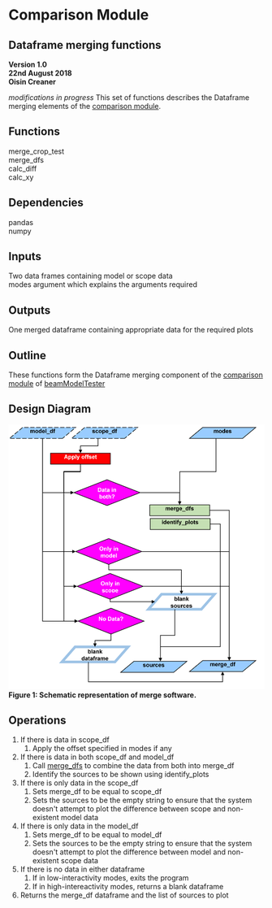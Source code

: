 # Comparison Module 
## Dataframe merging functions
**Version 1.0\
22nd August 2018\
Oisin Creaner**

*modifications in progress*
This set of functions describes the Dataframe merging elements of the [comparison module](/comparison_module/Comparison_Module.md).

## Functions
merge_crop_test\
merge_dfs\
calc_diff\
calc_xy

## Dependencies
pandas\
numpy

## Inputs
Two data frames containing model or scope data\
modes argument which explains the arguments required

## Outputs
One merged dataframe containing appropriate data for the required plots

## Outline
These functions form the Dataframe merging component of the 
[comparison module](/comparison_module/Comparison_Module.md) of 
[beamModelTester](/README.md)


## Design Diagram
![Design diagram](/images/comparison_module_merge_crop_test_fig1_v1.PNG) \
**Figure 1: Schematic representation of merge software.**

## Operations
1.  If there is data in scope_df
    1.  Apply the offset specified in modes if any
2.  If there is data in both scope_df and model_df
    1.  Call [merge_dfs](/comparison_module/function_docs/merge_dfs.md) to combine the data from both into merge_df
    2.  Identify the sources to be shown using identify_plots
3.  If there is only data in the scope_df
    1.  Sets merge_df to be equal to scope_df
    2.  Sets the sources to be the empty string to ensure that the system doesn't attempt to plot the 
    difference between scope and non-existent model data
4.  If there is only data in the model_df
    1.  Sets merge_df to be equal to model_df
    2.  Sets the sources to be the empty string to ensure that the system doesn't attempt to plot the 
    difference between model and non-existent scope data
5.  If there is no data in either dataframe
    1.  If in low-interactivity modes, exits the program
    2.  If in high-intereactivity modes, returns a blank dataframe
6.  Returns the merge_df dataframe and the list of sources to plot
